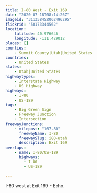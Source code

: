```yaml
---
title: I-80 West - Exit 169
date: "2020-07-18T08:14:26Z"
imageid: "311358452062496295"
flickrid: "50173344562"
location:
    latitude: 40.976646
    longitude: -111.429012
places: []
counties:
    - Summit County|Utah|United States
countries:
    - United States
states:
    - Utah|United States
highwaytypes:
    - Interstate Highway
    - US Highway
highways:
    - I-80
    - US-189
tags:
    - Big Green Sign
    - Freeway Junction
    - Intersection
freewayJunctions:
    - milepost: "167.80"
      freewayName: I-80
      freewaySlug: i80-utah
      description: Exit 169
overlaps:
    - name: I-80/US-189
      highways:
        - I-80
        - US-189

---
```

I-80 west at Exit 169 - Echo.